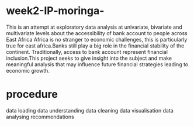 # week2-IP-moringa-
This is an attempt at exploratory data analysis at univariate, bivariate and multivariate levels about the accessibility of bank account to people across East Africa
Africa is no stranger to economic challenges, this is particularly true for east africa.Banks still play a big role in the financial stability of the continent.
Traditionally, access to bank account represent financial inclusion.This project seeks to give insight into the subject and make meaningful analysis that may influence future financial strategies leading to economic growth.
# procedure
data loading
data understanding
data cleaning
data visualisation
data analysing
recommendations

